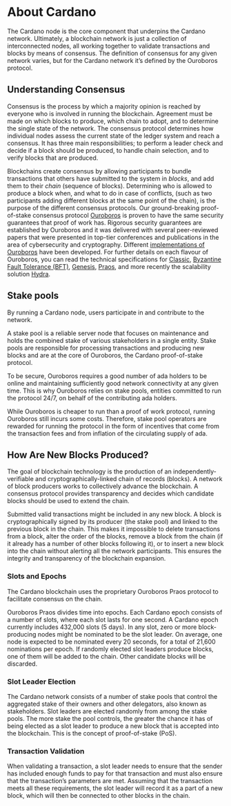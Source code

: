 # About Cardano

The Cardano node is the core component that underpins the Cardano network. Ultimately, a blockchain network is just a collection of interconnected nodes, all working together to validate transactions and blocks by means of consensus. The definition of consensus for any given network varies, but for the Cardano network it’s defined by the Ouroboros protocol.

## Understanding Consensus

Consensus is the process by which a majority opinion is reached by everyone who is involved in running the blockchain. Agreement must be made on which blocks to produce, which chain to adopt, and to determine the single state of the network. The consensus protocol determines how individual nodes assess the current state of the ledger system and reach a consensus. It has three main responsibilities; to perform a leader check and decide if a block should be produced, to handle chain selection, and to verify blocks that are produced.

Blockchains create consensus by allowing participants to bundle transactions that others have submitted to the system in _blocks_, and add them to their _chain_ \(sequence of blocks\). Determining who is allowed to produce a block when, and what to do in case of conflicts, \(such as two participants adding different blocks at the same point of the chain\), is the purpose of the different consensus protocols. Our ground-breaking proof-of-stake consensus protocol [Ouroboros](https://iohk.io/en/blog/posts/2020/06/23/the-ouroboros-path-to-decentralization/) is proven to have the same security guarantees that proof of work has. Rigorous security guarantees are established by Ouroboros and it was delivered with several peer-reviewed papers that were presented in top-tier conferences and publications in the area of cybersecurity and cryptography. Different [implementations of Ouroboros](https://iohk.io/en/blog/posts/2020/03/23/from-classic-to-hydra-the-implementations-of-ouroboros-explained/) have been developed. For further details on each flavour of Ouroboros, you can read the technical specifications for [Classic](https://iohk.io/en/research/library/papers/ouroborosa-provably-secure-proof-of-stake-blockchain-protocol/), [Byzantine Fault Tolerance \(BFT\)](https://iohk.io/en/research/library/papers/ouroboros-bfta-simple-byzantine-fault-tolerant-consensus-protocol/), [Genesis](https://iohk.io/en/research/library/papers/ouroboros-genesiscomposable-proof-of-stake-blockchains-with-dynamic-availability/), [Praos](https://iohk.io/en/research/library/papers/ouroboros-praosan-adaptively-securesemi-synchronous-proof-of-stake-protocol/), and more recently the scalability solution [Hydra](https://eprint.iacr.org/2020/299.pdf).

## Stake pools

By running a Cardano node, users participate in and contribute to the network.

A stake pool is a reliable server node that focuses on maintenance and holds the combined stake of various stakeholders in a single entity. Stake pools are responsible for processing transactions and producing new blocks and are at the core of Ouroboros, the Cardano proof-of-stake protocol.

To be secure, Ouroboros requires a good number of ada holders to be online and maintaining sufficiently good network connectivity at any given time. This is why Ouroboros relies on stake pools, entities committed to run the protocol 24/7, on behalf of the contributing ada holders.

While Ouroboros is cheaper to run than a proof of work protocol, running Ouroboros still incurs some costs. Therefore, stake pool operators are rewarded for running the protocol in the form of incentives that come from the transaction fees and from inflation of the circulating supply of ada.

## How Are New Blocks Produced?

The goal of blockchain technology is the production of an independently-verifiable and cryptographically-linked chain of records \(blocks\). A network of block producers works to collectively advance the blockchain. A consensus protocol provides transparency and decides which candidate blocks should be used to extend the chain.

Submitted valid transactions might be included in any new block. A block is cryptographically signed by its producer \(the stake pool\) and linked to the previous block in the chain. This makes it impossible to delete transactions from a block, alter the order of the blocks, remove a block from the chain \(if it already has a number of other blocks following it\), or to insert a new block into the chain without alerting all the network participants. This ensures the integrity and transparency of the blockchain expansion.

### Slots and Epochs

The Cardano blockchain uses the proprietary Ouroboros Praos protocol to facilitate consensus on the chain.

Ouroboros Praos divides time into epochs. Each Cardano epoch consists of a number of slots, where each slot lasts for one second. A Cardano epoch currently includes 432,000 slots \(5 days\). In any slot, zero or more block-producing nodes might be nominated to be the slot leader. On average, one node is expected to be nominated every 20 seconds, for a total of 21,600 nominations per epoch. If randomly elected slot leaders produce blocks, one of them will be added to the chain. Other candidate blocks will be discarded.

### Slot Leader Election

The Cardano network consists of a number of stake pools that control the aggregated stake of their owners and other delegators, also known as stakeholders. Slot leaders are elected randomly from among the stake pools. The more stake the pool controls, the greater the chance it has of being elected as a slot leader to produce a new block that is accepted into the blockchain. This is the concept of proof-of-stake \(PoS\).

### Transaction Validation

When validating a transaction, a slot leader needs to ensure that the sender has included enough funds to pay for that transaction and must also ensure that the transaction’s parameters are met. Assuming that the transaction meets all these requirements, the slot leader will record it as a part of a new block, which will then be connected to other blocks in the chain.

